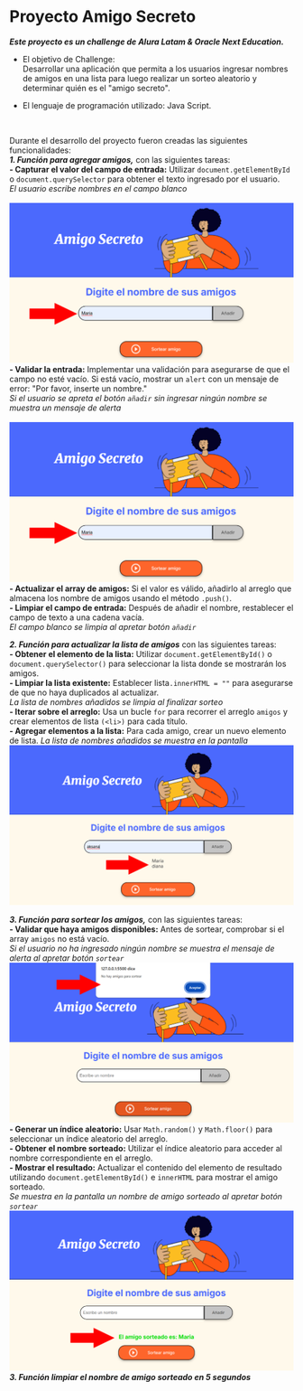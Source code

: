 <h1>Proyecto Amigo Secreto</h1>

***Este proyecto es un challenge de Alura Latam & Oracle Next Education.***<br>
- El objetivo de Challenge:<br>
Desarrollar una aplicación que permita a los usuarios ingresar nombres de amigos en una lista para luego realizar un sorteo aleatorio y determinar quién es el "amigo secreto".

- El lenguaje de programación utilizado: Java Script.
<br>
  
Durante el desarrollo del proyecto fueron creadas las siguientes funcionalidades:<br>
  ***1. Función para agregar amigos,*** con las siguientes tareas:<br>
       **- Capturar el valor del campo de entrada:** Utilizar ```document.getElementById``` o ```document.querySelector``` para obtener el texto ingresado por el usuario.<br>
       *El usuario escribe nombres en el campo blanco*<br>
       <br>
       ![Digitamos el nombre en el campo blanco](4ch.png)<br>
       **- Validar la entrada:** Implementar una validación para asegurarse de que el campo no esté vacío. Si está vacío, mostrar un ```alert``` con un mensaje de error: "Por favor, inserte un nombre."<br>
       *Si el usuario se apreta el botón ```añadir``` sin ingresar ningún nombre se muestra un mensaje de alerta*<br>
       <br>
       ![Mensaje de alerta "Por favor, ingresa un nombre" ](4ch.png)<br>
       **- Actualizar el array de amigos:** Si el valor es válido, añadirlo al arreglo que almacena los nombre de amigos usando el método ```.push()```.<br>
       **- Limpiar el campo de entrada:** Después de añadir el nombre, restablecer el campo de texto a una cadena vacía.<br>
       *El campo blanco se limpia al apretar botón ```añadir```*<br>

  ***2. Función para actualizar la lista de amigos*** con las siguientes tareas:<br>
       **- Obtener el elemento de la lista:** Utilizar ```document.getElementById()``` o ```document.querySelector()``` para seleccionar la lista donde se mostrarán los amigos.<br>
       **- Limpiar la lista existente:** Establecer lista```.innerHTML = ""``` para asegurarse de que no haya duplicados al actualizar.<br>
       *La lista de nombres añadidos se limpia al finalizar sorteo*<br>
       **- Iterar sobre el arreglo:** Usa un bucle ```for``` para recorrer el arreglo ```amigos``` y crear elementos de lista ```(<li>)``` para cada título.<br>
       **- Agregar elementos a la lista:** Para cada amigo, crear un nuevo elemento de lista.
       *La lista de nombres añadidos se muestra en la pantalla*<br>
       ![Se muestra la lista de nombres en la pantalla](5ch.png)<br>
       
 ***3. Función para sortear los amigos,*** con las siguientes tareas:<br>
       **- Validar que haya amigos disponibles:** Antes de sortear, comprobar si el array ```amigos``` no está vacío.<br>
       *Si el usuario no ha ingresado ningún nombre se muestra el mensaje de alerta al apretar botón ```sortear```*<br>
       ![Se muestra mensaje de alerta "No hay amigos para sortear"](3ch.png)<br>
       **- Generar un índice aleatorio:** Usar ```Math.random()``` y ```Math.floor()``` para seleccionar un índice aleatorio del arreglo.<br>
       **- Obtener el nombre sorteado:** Utilizar el índice aleatorio para acceder al nombre correspondiente en el arreglo.<br>
       **- Mostrar el resultado:** Actualizar el contenido del elemento de resultado utilizando ```document.getElementById()```  e ```innerHTML``` para mostrar el amigo sorteado.<br>
       *Se muestra en la pantalla un nombre de amigo sorteado al apretar botón ```sortear```*<br>
       ![Se muestra en la pantalla el amigo sorteado](6ch.png)<br>
 ***3. Función limpiar el nombre de amigo sorteado en 5 segundos***<br> 
       

